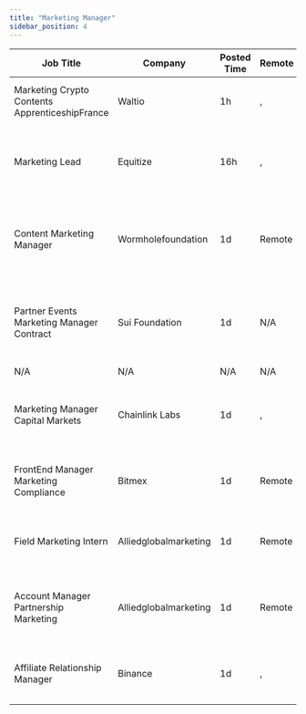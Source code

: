 ```yaml
---
title: "Marketing Manager"
sidebar_position: 4
---
```


| Job Title | Company | Posted Time | Remote | Salary | Tags | Apply Link |
|-----------|---------|-------------|--------|--------|------|------------|
| Marketing Crypto Contents ApprenticeshipFrance | Waltio | 1h | , | $18k - $22k | france, marketing, non tech, crypto | [Apply](https://web3.career/marketing-crypto-contents-apprenticeship-france-waltio/105276) |
| Marketing Lead | Equitize | 16h | , | $94k - $107k | lead, marketing lead, marketing, non tech, blockchain | [Apply](https://web3.career/marketing-lead-equitize/106913) |
| Content Marketing Manager | Wormholefoundation | 1d | Remote | $39k - $45k | content marketing, marketing manager, marketing, non tech, blockchain | [Apply](https://web3.career/content-marketing-manager-wormholefoundation/96945) |
| Partner Events Marketing Manager Contract | Sui Foundation | 1d | N/A | $90k - $112k | events manager, non tech, marketing manager, marketing, blockchain | [Apply](https://web3.career/partner-events-marketing-manager-contract-suifoundation/106874) |
| N/A | N/A | N/A | N/A |  |  | [Apply](https://web3.career/metana) |
| Marketing Manager Capital Markets | Chainlink Labs | 1d | , | $90k - $115k | marketing manager, marketing, non tech, blockchain, defi | [Apply](https://web3.career/marketing-manager-capital-markets-chainlinklabs/106865) |
| FrontEnd Manager Marketing Compliance | Bitmex | 1d | Remote | $105k - $110k | compliance, non tech, front end, marketing, crypto | [Apply](https://web3.career/front-end-manager-marketing-compliance-bitmex/106096) |
| Field Marketing Intern | Alliedglobalmarketing | 1d | Remote |  | intern, entry level, marketing, non tech, remote | [Apply](https://web3.career/field-marketing-intern-alliedglobalmarketing/100656) |
| Account Manager Partnership Marketing | Alliedglobalmarketing | 1d | Remote | $63k - $75k | account manager, sales, non tech, partnership, marketing | [Apply](https://web3.career/account-manager-partnership-marketing-alliedglobalmarketing/100450) |
| Affiliate Relationship Manager | Binance | 1d | , |  | affiliate, marketing, non tech, blockchain, crypto | [Apply](https://web3.career/affiliate-relationship-manager-binance/106834) |
